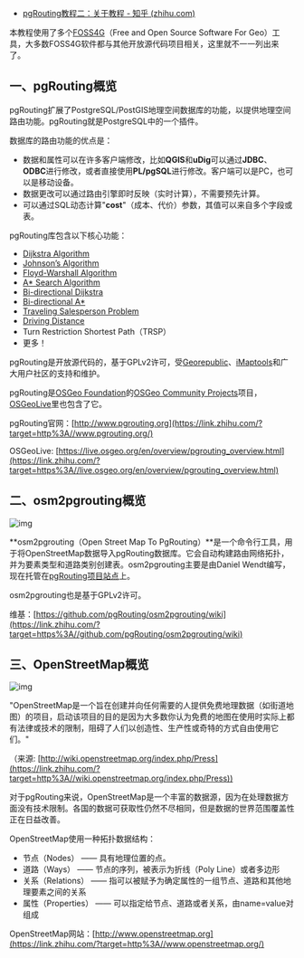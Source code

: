 - [pgRouting教程二：关于教程 - 知乎 (zhihu.com)](https://zhuanlan.zhihu.com/p/82227139)

本教程使用了多个[FOSS4G](https://link.zhihu.com/?target=http%3A//www.osgeo.org/)（Free and Open Source Software For Geo）工具，大多数FOSS4G软件都与其他开放源代码项目相关，这里就不一一列出来了。

## 一、pgRouting概览

pgRouting扩展了PostgreSQL/PostGIS地理空间数据库的功能，以提供地理空间路由功能。pgRouting就是PostgreSQL中的一个插件。

数据库的路由功能的优点是：

- 数据和属性可以在许多客户端修改，比如**QGIS**和**uDig**可以通过**JDBC**、**ODBC**进行修改，或者直接使用**PL/pgSQL**进行修改。客户端可以是PC，也可以是移动设备。
- 数据更改可以通过路由引擎即时反映（实时计算），不需要预先计算。
- 可以通过SQL动态计算"**cost**"（成本、代价）参数，其值可以来自多个字段或表。

pgRouting库包含以下核心功能：

- [Dijkstra Algorithm](https://link.zhihu.com/?target=https%3A//docs.pgrouting.org/latest/en/pgr_dijkstra.html)
- [Johnson’s Algorithm](https://link.zhihu.com/?target=https%3A//docs.pgrouting.org/latest/en/pgr_johnson.html)
- [Floyd-Warshall Algorithm](https://link.zhihu.com/?target=https%3A//docs.pgrouting.org/latest/en/pgr_floydWarshall.html)
- [A* Search Algorithm](https://link.zhihu.com/?target=https%3A//docs.pgrouting.org/latest/en/pgr_aStar.html)
- [Bi-directional Dijkstra](https://link.zhihu.com/?target=https%3A//docs.pgrouting.org/latest/en/pgr_bdDijkstra.html)
- [Bi-directional A*](https://link.zhihu.com/?target=https%3A//docs.pgrouting.org/latest/en/pgr_bdAstar.html)
- [Traveling Salesperson Problem](https://link.zhihu.com/?target=https%3A//docs.pgrouting.org/latest/en/pgr_TSP.html)
- [Driving Distance](https://link.zhihu.com/?target=https%3A//docs.pgrouting.org/latest/en/pgr_drivingDistance.html)
- Turn Restriction Shortest Path（TRSP）
- 更多！

pgRouting是开放源代码的，基于GPLv2许可，受[Georepublic](https://link.zhihu.com/?target=http%3A//georepublic.info/)、[iMaptools](https://link.zhihu.com/?target=http%3A//imaptools.com/)和广大用户社区的支持和维护。

pgRouting是[OSGeo Foundation](https://link.zhihu.com/?target=http%3A//osgeo.org/)的[OSGeo Community Projects](https://link.zhihu.com/?target=http%3A//wiki.osgeo.org/wiki/OSGeo_Community_Projects)项目，[OSGeoLive](https://link.zhihu.com/?target=http%3A//live.osgeo.org/)里也包含了它。

pgRouting官网：[http://www.pgrouting.org](https://link.zhihu.com/?target=http%3A//www.pgrouting.org/)

OSGeoLive: [https://live.osgeo.org/en/overview/pgrouting_overview.html](https://link.zhihu.com/?target=https%3A//live.osgeo.org/en/overview/pgrouting_overview.html)

## 二、osm2pgrouting概览

![img](https://pic3.zhimg.com/80/v2-0b58ef3ccecc54d2b4d1afd62c2b9e5a_720w.jpg)

**osm2pgrouting（Open Street Map To PgRouting）**是一个命令行工具，用于将OpenStreetMap数据导入pgRouting数据库。它会自动构建路由网络拓扑，并为要素类型和道路类别创建表。osm2pgrouting主要是由Daniel Wendt编写，现在托管在[pgRouting项目站点](https://link.zhihu.com/?target=https%3A//github.com/pgRouting/osm2pgrouting)上。

osm2pgrouting也是基于GPLv2许可。

维基：[https://github.com/pgRouting/osm2pgrouting/wiki](https://link.zhihu.com/?target=https%3A//github.com/pgRouting/osm2pgrouting/wiki)

## 三、OpenStreetMap概览

![img](https://pic1.zhimg.com/80/v2-4b16b26139724fbc7527b27f246e9728_720w.png)

"OpenStreetMap是一个旨在创建并向任何需要的人提供免费地理数据（如街道地图）的项目，启动该项目的目的是因为大多数你认为免费的地图在使用时实际上都有法律或技术的限制，阻碍了人们以创造性、生产性或奇特的方式自由使用它们。"

（来源: [http://wiki.openstreetmap.org/index.php/Press](https://link.zhihu.com/?target=http%3A//wiki.openstreetmap.org/index.php/Press))

对于pgRouting来说，OpenStreetMap是一个丰富的数据源，因为在处理数据方面没有技术限制。各国的数据可获取性仍然不尽相同，但是数据的世界范围覆盖性正在日益改善。

OpenStreetMap使用一种拓扑数据结构：

- 节点（Nodes） —— 具有地理位置的点。
- 道路（Ways） —— 节点的序列，被表示为折线（Poly Line）或者多边形
- 关系（Relations） —— 指可以被赋予为确定属性的一组节点、道路和其他地理要素之间的关系
- 属性（Properties） —— 可以指定给节点、道路或者关系，由name=value对组成

OpenStreetMap网站：[http://www.openstreetmap.org](https://link.zhihu.com/?target=http%3A//www.openstreetmap.org/)